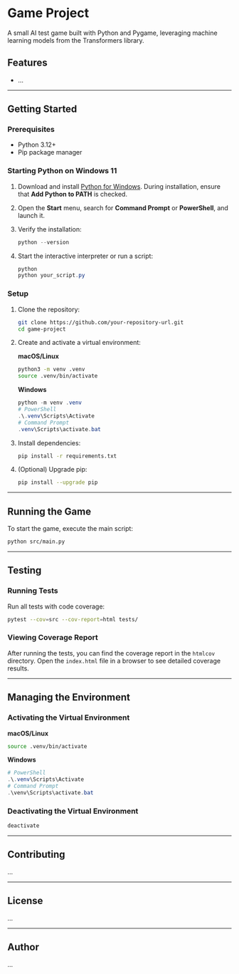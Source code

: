 # Game Project

A small AI test game built with Python and Pygame, leveraging machine learning models from the Transformers library.

## Features

- ...

---

## Getting Started

### Prerequisites

- Python 3.12+
- Pip package manager

### Starting Python on Windows 11

1. Download and install [Python for Windows](https://www.python.org/downloads/windows/).
   During installation, ensure that **Add Python to PATH** is checked.
2. Open the **Start** menu, search for **Command Prompt** or **PowerShell**, and launch it.
3. Verify the installation:

   ```powershell
   python --version
   ```

4. Start the interactive interpreter or run a script:

   ```powershell
   python
   python your_script.py
   ```

### Setup

1. Clone the repository:

   ```bash
   git clone https://github.com/your-repository-url.git
   cd game-project
   ```

2. Create and activate a virtual environment:

   **macOS/Linux**

   ```bash
   python3 -m venv .venv
   source .venv/bin/activate
   ```

   **Windows**

   ```powershell
   python -m venv .venv
   # PowerShell
   .\.venv\Scripts\Activate
   # Command Prompt
   .venv\Scripts\activate.bat
   ```

3. Install dependencies:

   ```bash
   pip install -r requirements.txt
   ```

4. (Optional) Upgrade pip:

   ```bash
   pip install --upgrade pip
   ```

---

## Running the Game

To start the game, execute the main script:

```bash
python src/main.py
```

---

## Testing

### Running Tests

Run all tests with code coverage:

```bash
pytest --cov=src --cov-report=html tests/
```

### Viewing Coverage Report

After running the tests, you can find the coverage report in the `htmlcov` directory. Open the `index.html` file in a browser to see detailed coverage results.

---

## Managing the Environment

### Activating the Virtual Environment

**macOS/Linux**

```bash
source .venv/bin/activate
```

**Windows**

```powershell
# PowerShell
.\.venv\Scripts\Activate
# Command Prompt
.\venv\Scripts\activate.bat
```

### Deactivating the Virtual Environment

```bash
deactivate
```

---

## Contributing

...

---

## License

...

---

## Author

...

